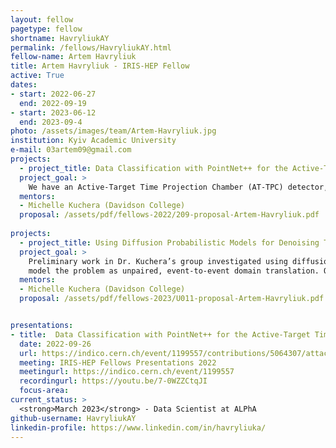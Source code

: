 ```yaml
---
layout: fellow
pagetype: fellow
shortname: HavryliukAY
permalink: /fellows/HavryliukAY.html
fellow-name: Artem Havryliuk
title: Artem Havryliuk - IRIS-HEP Fellow
active: True
dates:
- start: 2022-06-27
  end: 2022-09-19
- start: 2023-06-12
  end: 2023-09-4
photo: /assets/images/team/Artem-Havryliuk.jpg
institution: Kyiv Academic University
e-mail: 03artem09@gmail.com
projects:
  - project_title: Data Classification with PointNet++ for the Active-Target Time Projection Chamber at FRIB
  project_goal: >
    We have an Active-Target Time Projection Chamber (AT-TPC) detector, which consists of a gas chamber (the detector gas is at the same time the target               material), a source of magnetic and electric fields, and the pad plane on which particles are detected. The task is to extract information from the data           that we receive on the detector, such as information about energy and angles, as well as the classification of events to identify particles, using a model         built on the basis of the PointNet architecture.
  mentors:
  - Michelle Kuchera (Davidson College)
  proposal: /assets/pdf/fellows-2022/209-proposal-Artem-Havryliuk.pdf
  
projects:
  - project_title: Using Diffusion Probabilistic Models for Denoising Tracks from AT-TPC Detector
  project_goal: >
    Preliminary work in Dr. Kuchera’s group investigated using diffusion probabilistic models (dpm) as a surrogate simulator for generating point clouds from         the AT-TPC detector. I propose to continue this idea, but in order to denoise and clean charged particle tracks recorded by the AT-TPC detector. We plan to   
    model the problem as unpaired, event-to-event domain translation. One domain would comprise AT-TPC events generated via simulation; the other would comprise       events recorded during actual experiments with the detector. We expect the trained model to be able to remove noise from tracks.
  mentors:
  - Michelle Kuchera (Davidson College)
  proposal: /assets/pdf/fellows-2023/U011-proposal-Artem-Havryliuk.pdf


presentations:
- title:  Data Classification with PointNet++ for the Active-Target Time Projection Chamber at FRIB
  date: 2022-09-26
  url: https://indico.cern.ch/event/1199557/contributions/5064307/attachments/2516266/4326117/Havryliuk_Final_Presentation.pdf
  meeting: IRIS-HEP Fellows Presentations 2022
  meetingurl: https://indico.cern.ch/event/1199557
  recordingurl: https://youtu.be/7-0WZZCtqJI
  focus-area:
current_status: >
  <strong>March 2023</strong> - Data Scientist at ALPhA
github-username: HavryliukAY
linkedin-profile: https://www.linkedin.com/in/havryliuka/
---
```

